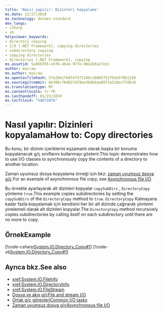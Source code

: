 ```yaml
---
title: 'Nasıl yapılır: Dizinleri kopyalama'
ms.date: 12/27/2018
ms.technology: dotnet-standard
dev_langs:
- csharp
- vb
helpviewer_keywords:
- directory copying
- I/O [.NET Framework], copying directories
- subdirectory copying
- copying directories
- directories [.NET Framework], copying
ms.assetid: 5a969765-e5f8-4b4e-977e-90e2b0a1fe3c
author: mairaw
ms.author: mairaw
ms.openlocfilehash: 57e2b61fb8fef37234dc10885752f92e5f9b1330
ms.sourcegitcommit: 6b308cf6d627d78ee36dbbae8972a310ac7fd6c8
ms.translationtype: MT
ms.contentlocale: tr-TR
ms.lasthandoff: 01/23/2019
ms.locfileid: "54671076"
---
```

# <a name="how-to-copy-directories"></a><span data-ttu-id="36eed-102">Nasıl yapılır: Dizinleri kopyalama</span><span class="sxs-lookup"><span data-stu-id="36eed-102">How to: Copy directories</span></span>
<span data-ttu-id="36eed-103">Bu konu, bir dizinin içeriklerini eşzamanlı olarak başka bir konuma kopyalanacak g/ç sınıflarını kullanmayı gösterir.</span><span class="sxs-lookup"><span data-stu-id="36eed-103">This topic demonstrates how to use I/O classes to synchronously copy the contents of a directory to another location.</span></span> 

<span data-ttu-id="36eed-104">Zaman uyumsuz dosya kopyalama örneği için bkz: [zaman uyumsuz dosya g/ç](../../../docs/standard/io/asynchronous-file-i-o.md).</span><span class="sxs-lookup"><span data-stu-id="36eed-104">For an example of asynchronous file copy, see [Asynchronous file I/O](../../../docs/standard/io/asynchronous-file-i-o.md).</span></span> 

<span data-ttu-id="36eed-105">Bu örnekte ayarlayarak alt dizinleri kopyalar `copySubDirs` , `DirectoryCopy` yönteme `true`.</span><span class="sxs-lookup"><span data-stu-id="36eed-105">This example copies subdirectories by setting the `copySubDirs` of the `DirectoryCopy` method to `true`.</span></span> <span data-ttu-id="36eed-106">`DirectoryCopy` Kalmayana kadar fazla kopyalamak için kendisini her bir alt dizinde çağırarak yöntemi yinelemeli olarak alt dizinleri kopyalar.</span><span class="sxs-lookup"><span data-stu-id="36eed-106">The `DirectoryCopy` method recursively copies subdirectories by calling itself on each subdirectory until there are no more to copy.</span></span>  
  
## <a name="example"></a><span data-ttu-id="36eed-107">Örnek</span><span class="sxs-lookup"><span data-stu-id="36eed-107">Example</span></span>  
 [!code-csharp[System.IO.Directory_Copy#1](../../../samples/snippets/csharp/VS_Snippets_CLR_System/system.IO.Directory_Copy/cs/program.cs#1)]
 [!code-vb[System.IO.Directory_Copy#1](../../../samples/snippets/visualbasic/VS_Snippets_CLR_System/system.IO.Directory_Copy/vb/Program.vb#1)]  
  
## <a name="see-also"></a><span data-ttu-id="36eed-108">Ayrıca bkz.</span><span class="sxs-lookup"><span data-stu-id="36eed-108">See also</span></span>

- <xref:System.IO.FileInfo>
- <xref:System.IO.DirectoryInfo>
- <xref:System.IO.FileStream>
- [<span data-ttu-id="36eed-109">Dosya ve akış g/ç</span><span class="sxs-lookup"><span data-stu-id="36eed-109">File and stream I/O</span></span>](../../../docs/standard/io/index.md)
- [<span data-ttu-id="36eed-110">Ortak g/ç görevleri</span><span class="sxs-lookup"><span data-stu-id="36eed-110">Common I/O tasks</span></span>](../../../docs/standard/io/common-i-o-tasks.md)
- [<span data-ttu-id="36eed-111">Zaman uyumsuz dosya g/ç</span><span class="sxs-lookup"><span data-stu-id="36eed-111">Asynchronous file I/O</span></span>](../../../docs/standard/io/asynchronous-file-i-o.md)